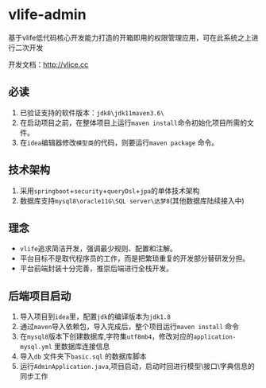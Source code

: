# vlife-admin
基于vlife低代码核心开发能力打造的开箱即用的权限管理应用，可在此系统之上进行二次开发

开发文档：http://vlice.cc

## 必读
1. 已验证支持的软件版本：`jdk8\jdk11maven3.6\`
2. 在启动项目之前，在整体项目上运行`maven install`命令初始化项目所需的文件。
3. 在`idea`编辑器修改`模型类`的代码，则要运行`maven package` 命令。

## 技术架构
1. 采用`springboot`+`security`+`queryDsl`+`jpa`的单体技术架构
2. 数据库支持`mysql8\oracle11G\SQL server\达梦8`(其他数据库陆续接入中)

## 理念
* `vlife`追求简洁开发，强调最少规则、配置和注解。
* 平台目标不是取代程序员的工作，而是把繁琐重复的开发部分替研发分担。
* 平台前端封装十分完善，推崇后端进行全栈开发。

## 后端项目启动
1. 导入项目到`idea`里，配置`jdk`的编译版本为`jdk1.8`
2. 通过`maven`导入依赖包，导入完成后，整个项目运行`maven install` 命令
3. 在`mysql8`版本下创建数据库,字符集`utf8mb4`，修改对应的`application-mysql.yml` 里数据库连接信息
4. 导入`db` 文件夹下`basic.sql` 的数据库脚本
5. 运行`AdminApplication.java`,项目启动，启动时回进行模型\接口\字典信息的同步工作




